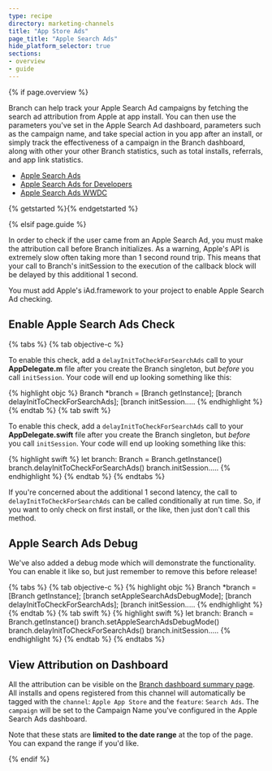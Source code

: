 ```yaml
---
type: recipe
directory: marketing-channels
title: "App Store Ads"
page_title: "Apple Search Ads"
hide_platform_selector: true
sections:
- overview
- guide
---
```


{% if page.overview %}

Branch can help track your Apple Search Ad campaigns by fetching the search ad attribution from Apple at app install.  You can then use the parameters you've set in the Apple Search Ad dashboard, parameters such as the campaign name, and take special action in you app after an install, or simply track the effectiveness of a campaign in the Branch dashboard, along with other your other Branch statistics, such as total installs, referrals, and app link statistics.

+ [Apple Search Ads](https://searchads.apple.com/)
+ [Apple Search Ads for Developers](https://developer.apple.com/app-store/search-ads/)
+ [Apple Search Ads WWDC](https://developer.apple.com/videos/play/wwdc2016/302/)

{% getstarted %}{% endgetstarted %}

{% elsif page.guide %}

In order to check if the user came from an Apple Search Ad, you must make the attribution call before Branch initializes. As a warning, Apple's API is extremely slow often taking more than 1 second round trip. This means that your call to Branch's initSession to the execution of the callback block will be delayed by this additional 1 second.

You must add Apple's iAd.framework to your project to enable Apple Search Ad checking.

## Enable Apple Search Ads Check

{% tabs %}
{% tab objective-c %}

To enable this check, add a `delayInitToCheckForSearchAds` call to your **AppDelegate.m** file after you create the Branch singleton, but *before* you call `initSession`. Your code will end up looking something like this:

{% highlight objc %}
Branch *branch = [Branch getInstance];
[branch delayInitToCheckForSearchAds];
[branch initSession.....
{% endhighlight %}
{% endtab %}
{% tab swift %}

To enable this check, add a `delayInitToCheckForSearchAds` call to your **AppDelegate.swift** file after you create the Branch singleton, but *before* you call `initSession`. Your code will end up looking something like this:

{% highlight swift %}
let branch: Branch = Branch.getInstance()
branch.delayInitToCheckForSearchAds()
branch.initSession.....
{% endhighlight %}
{% endtab %}
{% endtabs %}

If you're concerned about the additional 1 second latency, the call to `delayInitToCheckForSearchAds` can be called conditionally at run time. So, if you want to only check on first install, or the like, then just don't call this method.

## Apple Search Ads Debug

We've also added a debug mode which will demonstrate the functionality. You can enable it like so, but just remember to remove this before release!

{% tabs %}
{% tab objective-c %}
{% highlight objc %}
Branch *branch = [Branch getInstance];
[branch setAppleSearchAdsDebugMode];
[branch delayInitToCheckForSearchAds];
[branch initSession.....
{% endhighlight %}
{% endtab %}
{% tab swift %}
{% highlight swift %}
let branch: Branch = Branch.getInstance()
branch.setAppleSearchAdsDebugMode()
branch.delayInitToCheckForSearchAds()
branch.initSession.....
{% endhighlight %}
{% endtab %}
{% endtabs %}

## View Attribution on Dashboard

All the attribution can be visible on the [Branch dashboard summary page](https://dashboard.branch.io/). All installs and opens registered from this channel will automatically be tagged with the `channel`: `Apple App Store` and the `feature`: `Search Ads`. The `campaign` will be set to the Campaign Name you've configured in the Apple Search Ads dashboard.

Note that these stats are **limited to the date range** at the top of the page. You can expand the range if you'd like.

{% endif %}

